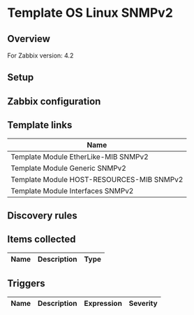 
# Template OS Linux SNMPv2

## Overview

For Zabbix version: 4.2  

## Setup


## Zabbix configuration



## Template links

|Name|
|----|
|Template Module EtherLike-MIB SNMPv2|
|Template Module Generic SNMPv2|
|Template Module HOST-RESOURCES-MIB SNMPv2|
|Template Module Interfaces SNMPv2|

## Discovery rules


## Items collected

|Name|Description|Type|
|----|-----------|----|


## Triggers

|Name|Description|Expression|Severity|
|----|-----------|----|----|


